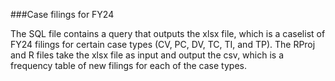 ###Case filings for FY24

The SQL file contains a query that outputs the xlsx file, which is a caselist of FY24 filings for certain case types (CV, PC, DV, TC, TI, and TP). The RProj and R files take the xlsx file as input and output the csv, which is a frequency table of new filings for each of the case types.
